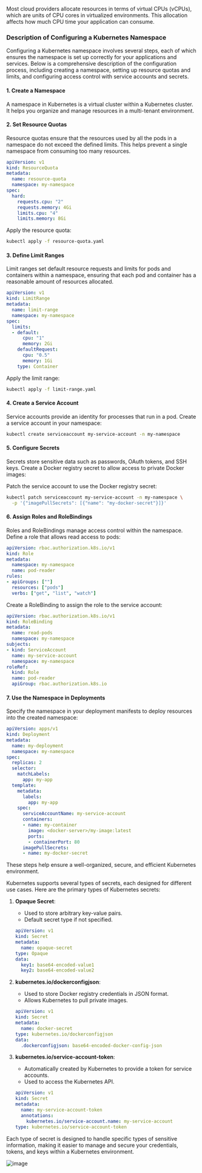 Most cloud providers allocate resources in terms of virtual CPUs (vCPUs), which are units of CPU cores in virtualized environments. This allocation affects how much CPU time your application can consume.

### Description of Configuring a Kubernetes Namespace

Configuring a Kubernetes namespace involves several steps, each of which ensures the namespace is set up correctly for your applications and services. Below is a comprehensive description of the configuration process, including creating a namespace, setting up resource quotas and limits, and configuring access control with service accounts and secrets.

#### 1. Create a Namespace

A namespace in Kubernetes is a virtual cluster within a Kubernetes cluster. It helps you organize and manage resources in a multi-tenant environment.

#### 2. Set Resource Quotas

Resource quotas ensure that the resources used by all the pods in a namespace do not exceed the defined limits. This helps prevent a single namespace from consuming too many resources.

```yaml
apiVersion: v1
kind: ResourceQuota
metadata:
  name: resource-quota
  namespace: my-namespace
spec:
  hard:
    requests.cpu: "2"
    requests.memory: 4Gi
    limits.cpu: "4"
    limits.memory: 8Gi
```

Apply the resource quota:

```bash
kubectl apply -f resource-quota.yaml
```

#### 3. Define Limit Ranges

Limit ranges set default resource requests and limits for pods and containers within a namespace, ensuring that each pod and container has a reasonable amount of resources allocated.

```yaml
apiVersion: v1
kind: LimitRange
metadata:
  name: limit-range
  namespace: my-namespace
spec:
  limits:
  - default:
      cpu: "1"
      memory: 2Gi
    defaultRequest:
      cpu: "0.5"
      memory: 1Gi
    type: Container
```

Apply the limit range:

```bash
kubectl apply -f limit-range.yaml
```

#### 4. Create a Service Account

Service accounts provide an identity for processes that run in a pod. Create a service account in your namespace:

```bash
kubectl create serviceaccount my-service-account -n my-namespace
```

#### 5. Configure Secrets

Secrets store sensitive data such as passwords, OAuth tokens, and SSH keys. Create a Docker registry secret to allow access to private Docker images:


Patch the service account to use the Docker registry secret:

```bash
kubectl patch serviceaccount my-service-account -n my-namespace \
  -p '{"imagePullSecrets": [{"name": "my-docker-secret"}]}'
```

#### 6. Assign Roles and RoleBindings

Roles and RoleBindings manage access control within the namespace. Define a role that allows read access to pods:

```yaml
apiVersion: rbac.authorization.k8s.io/v1
kind: Role
metadata:
  namespace: my-namespace
  name: pod-reader
rules:
- apiGroups: [""]
  resources: ["pods"]
  verbs: ["get", "list", "watch"]
```

Create a RoleBinding to assign the role to the service account:

```yaml
apiVersion: rbac.authorization.k8s.io/v1
kind: RoleBinding
metadata:
  name: read-pods
  namespace: my-namespace
subjects:
- kind: ServiceAccount
  name: my-service-account
  namespace: my-namespace
roleRef:
  kind: Role
  name: pod-reader
  apiGroup: rbac.authorization.k8s.io
```


#### 7. Use the Namespace in Deployments

Specify the namespace in your deployment manifests to deploy resources into the created namespace:

```yaml
apiVersion: apps/v1
kind: Deployment
metadata:
  name: my-deployment
  namespace: my-namespace
spec:
  replicas: 2
  selector:
    matchLabels:
      app: my-app
  template:
    metadata:
      labels:
        app: my-app
    spec:
      serviceAccountName: my-service-account
      containers:
      - name: my-container
        image: <docker-server>/my-image:latest
        ports:
        - containerPort: 80
      imagePullSecrets:
      - name: my-docker-secret
```

These steps help ensure a well-organized, secure, and efficient Kubernetes environment.

Kubernetes supports several types of secrets, each designed for different use cases. Here are the primary types of Kubernetes secrets:

1. **Opaque Secret**:
   - Used to store arbitrary key-value pairs.
   - Default secret type if not specified.

   ```yaml
   apiVersion: v1
   kind: Secret
   metadata:
     name: opaque-secret
   type: Opaque
   data:
     key1: base64-encoded-value1
     key2: base64-encoded-value2
   ```

2. **kubernetes.io/dockerconfigjson**:
   - Used to store Docker registry credentials in JSON format.
   - Allows Kubernetes to pull private images.

   ```yaml
   apiVersion: v1
   kind: Secret
   metadata:
     name: docker-secret
   type: kubernetes.io/dockerconfigjson
   data:
     .dockerconfigjson: base64-encoded-docker-config-json
   ```


3. **kubernetes.io/service-account-token**:
   - Automatically created by Kubernetes to provide a token for service accounts.
   - Used to access the Kubernetes API.

   ```yaml
   apiVersion: v1
   kind: Secret
   metadata:
     name: my-service-account-token
     annotations:
       kubernetes.io/service-account.name: my-service-account
   type: kubernetes.io/service-account-token
   ```

Each type of secret is designed to handle specific types of sensitive information, making it easier to manage and secure your credentials, tokens, and keys within a Kubernetes environment.

![image](https://github.com/user-attachments/assets/656cd831-37cd-43a1-b5fe-7d5eb4df3868)

